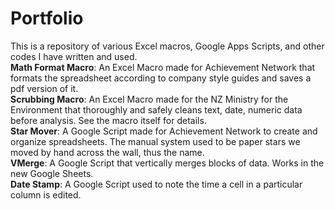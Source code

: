 # Portfolio  
This is a repository of various Excel macros, Google Apps Scripts, and other codes I have written and used.    
**Math Format Macro**: An Excel Macro made for Achievement Network that formats the spreadsheet according to company style guides and saves a pdf version of it.  
**Scrubbing Macro**: An Excel Macro made for the NZ Ministry for the Environment that thoroughly and safely cleans text, date, numeric data before analysis. See the macro itself for details.  
**Star Mover**: A Google Script made for Achievement Network to create and organize spreadsheets. The manual system used to be paper stars we moved by hand across the wall, thus the name.  
**VMerge**: A Google Script that vertically merges blocks of data. Works in the new Google Sheets.  
**Date Stamp**: A Google Script used to note the time a cell in a particular column is edited.  
